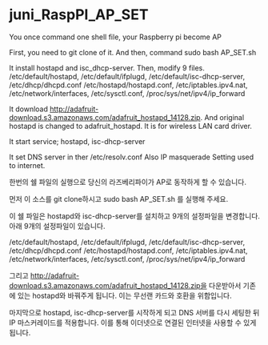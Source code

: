 # juni_RaspPI_AP_SET
You once command one shell file, your Raspberry pi become AP

First, you need to git clone of it.
And then, command 
  sudo bash AP_SET.sh
  
It install hostapd and isc_dhcp-server.
Then, modify 9 files.
/etc/default/hostapd, /etc/default/ifplugd, /etc/default/isc-dhcp-server, /etc/dhcp/dhcpd.conf 
/etc/hostapd/hostapd.conf, /etc/iptables.ipv4.nat, /etc/network/interfaces, /etc/sysctl.conf, /proc/sys/net/ipv4/ip_forward


It download http://adafruit-download.s3.amazonaws.com/adafruit_hostapd_14128.zip.
And original hostapd is changed to adafruit_hostapd. It is for wireless LAN card driver.

It start service; hostapd, isc-dhcp-server

It set DNS server in ther /etc/resolv.conf
Also IP masquerade Setting used to internet.


한번의 쉘 파일의 실행으로 당신의 라즈베리파이가 AP로 동작하게 할 수 있습니다.

먼저 이 소스를 git clone하시고 
	sudo bash AP_SET.sh
를 실행해 주세요.

이 쉘 파일은 hostapd와 isc-dhcp-server를 설치하고
9개의 설정파일을 변경합니다. 아래 9개의 설정파일이 있습니다.

/etc/default/hostapd, /etc/default/ifplugd, /etc/default/isc-dhcp-server, /etc/dhcp/dhcpd.conf 
/etc/hostapd/hostapd.conf, /etc/iptables.ipv4.nat, /etc/network/interfaces, /etc/sysctl.conf, /proc/sys/net/ipv4/ip_forward

그리고 http://adafruit-download.s3.amazonaws.com/adafruit_hostapd_14128.zip을 다운받아서 
기존에 있는 hostapd와 바꿔주게 됩니다.  이는 무선랜 카드와 호환을 위함입니다.

마지막으로 hostapd, isc-dhcp-server를 시작하게 되고 
DNS 서버를 다시 세팅한 뒤 IP 마스커레이드를 적용합니다. 
이를 통해 이더넷으로 연결된 인터넷을 사용할 수 있게 됩니다.
